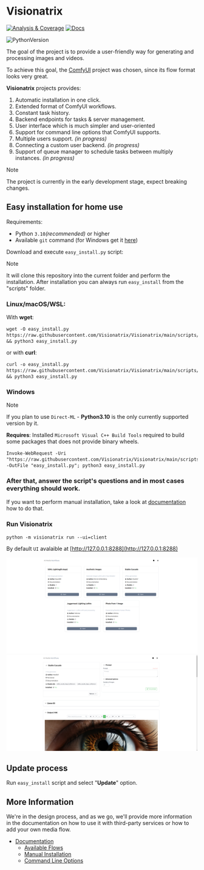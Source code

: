 # Visionatrix

[![Analysis & Coverage](https://github.com/Visionatrix/Visionatrix/actions/workflows/analysis-coverage.yml/badge.svg)](https://github.com/Visionatrix/Visionatrix/actions/workflows/analysis-coverage.yml)
[![Docs](https://github.com/Visionatrix/Visionatrix/actions/workflows/docs.yml/badge.svg)](https://visionatrix.github.io/Visionatrix/)

![PythonVersion](https://img.shields.io/badge/python-3.10%20%7C%203.11%20%7C%203.12-blue)


The goal of the project is to provide a user-friendly way for generating and processing images and videos.

To achieve this goal, the [ComfyUI](https://github.com/comfyanonymous/ComfyUI) project was chosen, since its flow format looks very great.

**Visionatrix** projects provides:

1. Automatic installation in one click.
2. Extended format of ComfyUI workflows.
3. Constant task history.
4. Backend endpoints for tasks & server management.
5. User interface which is much simpler and user-oriented
6. Support for command line options that ComfyUI supports.
7. Multiple users support. _(in progress)_
8. Connecting a custom user backend. _(in progress)_
9. Support of queue manager to schedule tasks between multiply instances. _(in progress)_

> [!NOTE]
> The project is currently in the early development stage, expect breaking changes.

## Easy installation for home use

Requirements:

- Python `3.10`*(recommended)* or higher
- Available `git` command (for Windows get it [here](https://gitforwindows.org/))

Download and execute `easy_install.py` script:

> [!NOTE]
> It will clone this repository into the current folder and perform the installation.
> After installation you can always run `easy_install` from the "scripts" folder.

### Linux/macOS/WSL:

With **wget**:
```console
wget -O easy_install.py https://raw.githubusercontent.com/Visionatrix/Visionatrix/main/scripts/easy_install.py && python3 easy_install.py
```

or with **curl**:
```console
curl -o easy_install.py https://raw.githubusercontent.com/Visionatrix/Visionatrix/main/scripts/easy_install.py && python3 easy_install.py
```

### Windows

> [!NOTE]
> If you plan to use `Direct-ML` - **Python3.10** is the only currently supported version by it.
>
> **Requires**: Installed `Microsoft Visual C++ Build Tools` required to build some packages that does not provide binary wheels.

```console
Invoke-WebRequest -Uri "https://raw.githubusercontent.com/Visionatrix/Visionatrix/main/scripts/easy_install.py" -OutFile "easy_install.py"; python3 easy_install.py
```

### After that, answer the script's questions and in most cases everything should work.

If you want to perform manual installation, take a look at [documentation](https://visionatrix.github.io/Visionatrix/Installation.html) how to do that.

### Run **Visionatrix**

```console
python -m visionatrix run --ui=client
```

By default `UI` avalaible at [http://127.0.0.1:8288](http://127.0.0.1:8288)

![UI](/screenshots/screenshot_1.png)
![UI](/screenshots/screenshot_2.png)

## Update process

Run `easy_install` script and select "**Update**" option.

## More Information

We're in the design process, and as we go,
we'll provide more information in the documentation on how to use it with third-party services or how to add your own media flow.

- [Documentation](https://visionatrix.github.io/Visionatrix/)
  - [Available Flows](https://visionatrix.github.io/Visionatrix/Flows/index.html)
  - [Manual Installation](https://visionatrix.github.io/Visionatrix/Installation.html)
  - [Command Line Options](https://visionatrix.github.io/Visionatrix/CommandLineOptions.html)
